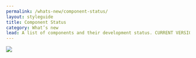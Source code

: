 ```yaml
---
permalink: /whats-new/component-status/
layout: styleguide
title: Component Status
category: What’s new
lead: A list of components and their development status. CURRENT VERSION; ^7.19.0 (JUNE 14TH, 2017)
---
```


<img src="{{ site.baseurl }}/img/component-status.png">